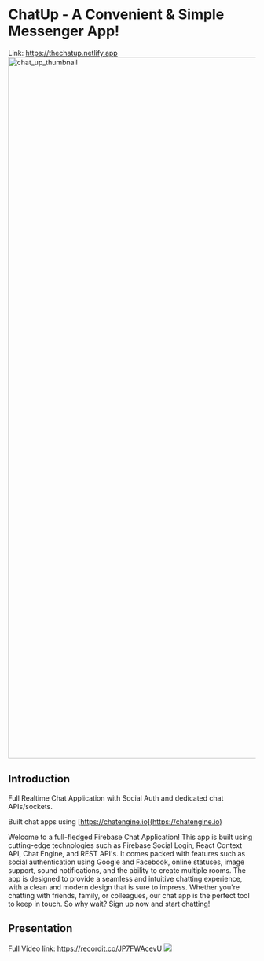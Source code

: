 # ChatUp - A Convenient & Simple Messenger App!

Link: https://thechatup.netlify.app
<img width="1427" alt="chat_up_thumbnail" src="https://user-images.githubusercontent.com/59211101/230222954-24528e37-7e2a-4294-b2bc-05d4379c7537.png">


## Introduction

Full Realtime Chat Application with Social Auth and dedicated chat APIs/sockets.

Built chat apps using [https://chatengine.io](https://chatengine.io)

Welcome to a full-fledged Firebase Chat Application! This app is built using cutting-edge technologies such as Firebase Social Login, React Context API, Chat Engine, and REST API's. It comes packed with features such as social authentication using Google and Facebook, online statuses, image support, sound notifications, and the ability to create multiple rooms. The app is designed to provide a seamless and intuitive chatting experience, with a clean and modern design that is sure to impress. Whether you're chatting with friends, family, or colleagues, our chat app is the perfect tool to keep in touch. So why wait? Sign up now and start chatting!

## Presentation

Full Video link: https://recordit.co/JP7FWAcevU
<img src="http://g.recordit.co/JP7FWAcevU.gif" />



